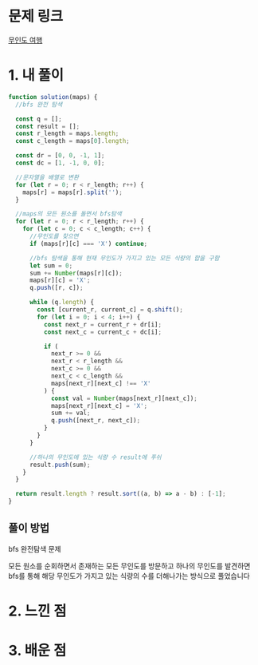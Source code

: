 # 문제 링크

[무인도 여행](https://school.programmers.co.kr/learn/courses/30/lessons/154540)

# 1. 내 풀이

```js
function solution(maps) {
  //bfs 완전 탐색

  const q = [];
  const result = [];
  const r_length = maps.length;
  const c_length = maps[0].length;

  const dr = [0, 0, -1, 1];
  const dc = [1, -1, 0, 0];

  //문자열을 배열로 변환
  for (let r = 0; r < r_length; r++) {
    maps[r] = maps[r].split('');
  }

  //maps의 모든 원소를 돌면서 bfs탐색
  for (let r = 0; r < r_length; r++) {
    for (let c = 0; c < c_length; c++) {
      //무인도를 찾으면
      if (maps[r][c] === 'X') continue;

      //bfs 탐색을 통해 현재 무인도가 가지고 있는 모든 식량의 합을 구함
      let sum = 0;
      sum += Number(maps[r][c]);
      maps[r][c] = 'X';
      q.push([r, c]);

      while (q.length) {
        const [current_r, current_c] = q.shift();
        for (let i = 0; i < 4; i++) {
          const next_r = current_r + dr[i];
          const next_c = current_c + dc[i];

          if (
            next_r >= 0 &&
            next_r < r_length &&
            next_c >= 0 &&
            next_c < c_length &&
            maps[next_r][next_c] !== 'X'
          ) {
            const val = Number(maps[next_r][next_c]);
            maps[next_r][next_c] = 'X';
            sum += val;
            q.push([next_r, next_c]);
          }
        }
      }

      //하나의 무인도에 있는 식량 수 result에 푸쉬
      result.push(sum);
    }
  }

  return result.length ? result.sort((a, b) => a - b) : [-1];
}
```

## 풀이 방법

bfs 완전탐색 문제

모든 원소를 순회하면서 존재하는 모든 무인도를 방문하고
하나의 무인도를 발견하면 bfs를 통해
해당 무인도가 가지고 있는 식량의 수를 더해나가는 방식으로 풀었습니다

# 2. 느낀 점

# 3. 배운 점
